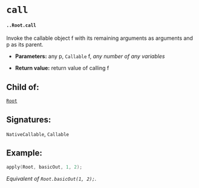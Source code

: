 # `call`

#### `..Root.call`

Invoke the callable object f with its remaining arguments as arguments and p as its parent.

* **Parameters:** any p, `Callable` f, _any number of any variables_

* **Return value:** return value of calling f

## Child of:

[`Root`](docs..Root.md)

## Signatures:

`NativeCallable`, `Callable`

## Example:

```c
apply(Root, basicOut, 1, 2);
```

_Equivalent of `Root.basicOut(1, 2);`._